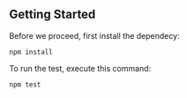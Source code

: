 ## Getting Started
Before we proceed, first install the dependecy:
```
npm install
```

To run the test, execute this command:
```
npm test
```
